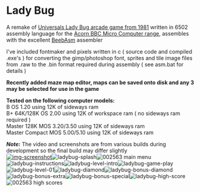 # Lady Bug
A remake of [Universals Lady Bug arcade game from 1981](https://en.wikipedia.org/wiki/Lady_Bug_(video_game)) written in 6502 assembly language for the [Acorn BBC Micro Computer range](https://en.wikipedia.org/wiki/BBC_Micro), assembles with the excellent [BeebAsm](https://github.com/stardot/beebasm) assembler

I've included fontmaker and pixels written in c ( source code and compiled .exe's ) for converting the gimp/photoshop font, sprites and tile image files from .raw to the .bin format required during assembly ( see asm.bat for details )

**Recently added maze map editor, maps can be saved onto disk and any 3 may be selected for use in the game**

**Tested on the following computer models:**\
B OS 1.20 using 12K of sideways ram\
B+ 64K/128K OS 2.00 using 12K of workspace ram ( no sideways ram required )\
Master 128K MOS 3.20/3.50 using 12K of sideways ram\
Master Compact MOS 5.00/5.10 using 12K of sideways ram

_**Note:**_ The video and screenshots are from various builds during development so the final build may differ slightly\
[![img-screenshot](https://user-images.githubusercontent.com/87623090/136460719-7151cdd3-741a-4b1a-9a53-1be546448695.png)](https://www.youtube.com/watch?v=CsHSW4qdZ9U)![ladybug-splash](https://user-images.githubusercontent.com/87623090/136666196-980af30a-2e24-4e8d-80fe-253f41b281b8.png)![002563 main menu](https://user-images.githubusercontent.com/87623090/138594882-353737db-d318-4d99-8007-df18d0b7365c.png)![ladybug-instructions](https://user-images.githubusercontent.com/87623090/136666320-822057e3-0b46-4a2b-b07e-a4a07a4af852.png)![ladybug-level-intro](https://user-images.githubusercontent.com/87623090/136666330-511cf344-80aa-4693-b3c1-9977eae0ab63.png)![ladybug-game-play](https://user-images.githubusercontent.com/87623090/136666346-24499c09-6ea2-4033-83a5-781ea1871a9c.png)![ladybug-level-01](https://user-images.githubusercontent.com/87623090/136666369-7e4d177a-a079-48cd-ac6a-20b70af80f4a.png)![ladybug-diamond](https://user-images.githubusercontent.com/87623090/136666579-fb24fc80-0357-4391-8ff1-3732c4f1babb.png)![ladybug-bonus-diamond](https://user-images.githubusercontent.com/87623090/136666619-72140712-0779-4b9b-95a2-545436568e48.png)![ladybug-bonus-extra](https://user-images.githubusercontent.com/87623090/136666394-df34c3ce-f92d-4c9a-91cd-a72d7e7f2bb8.png)![ladybug-bonus-special](https://user-images.githubusercontent.com/87623090/136666403-b1e79732-ba2c-47d0-96d9-3c8b1dffd518.png)![ladybug-high-score](https://user-images.githubusercontent.com/87623090/136666415-7616107e-3545-44be-a1e3-683876abb8c7.png)![002563 high scores](https://user-images.githubusercontent.com/87623090/138594868-1a0cfe25-c60f-421f-8863-e746d68089a8.png)
